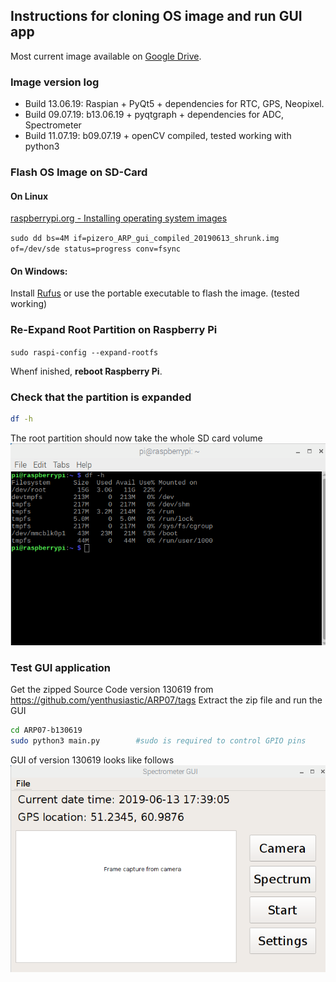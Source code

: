 ## Instructions for cloning OS image and run GUI app
Most current image available on [Google Drive](https://drive.google.com/drive/u/0/folders/1s-zRTGhcLGHEpJTI93D9O8YIeo6DgwfC).

### Image version log
- Build 13.06.19: Raspian + PyQt5 + dependencies for RTC, GPS, Neopixel. 
- Build 09.07.19: b13.06.19 + pyqtgraph + dependencies for ADC, Spectrometer
- Build 11.07.19: b09.07.19 + openCV compiled, tested working with python3


### Flash OS Image on SD-Card
#### On Linux
[raspberrypi.org - Installing operating system images](https://www.raspberrypi.org/documentation/installation/installing-images/README.md)

`sudo dd bs=4M if=pizero_ARP_gui_compiled_20190613_shrunk.img of=/dev/sde status=progress conv=fsync`
#### On Windows:
Install [Rufus](https://rufus.ie/) or use the portable executable to flash the image. (tested working)

###  Re-Expand Root Partition on Raspberry Pi 

`sudo raspi-config --expand-rootfs`

Whenf inished, **reboot Raspberry Pi**.

### Check that the partition is expanded
```bash
df -h
```
The root partition should now take the whole SD card volume
![fs screenshot](../media/fs_screencap.png)

### Test GUI application
Get the zipped Source Code version 130619 from https://github.com/yenthusiastic/ARP07/tags
Extract the zip file and run the GUI
```bash
cd ARP07-b130619
sudo python3 main.py        #sudo is required to control GPIO pins
```
GUI of version 130619 looks like follows
![GUI screenshot](../media/GUI_screencap.png)